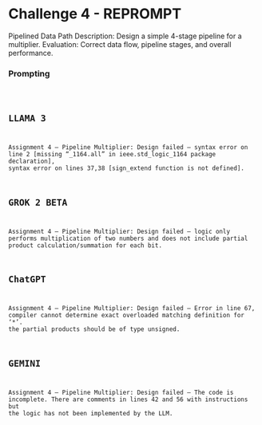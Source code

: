 # Challenge 4 - REPROMPT

Pipelined Data Path
Description: Design a simple 4-stage pipeline for a multiplier.
Evaluation: Correct data flow, pipeline stages, and overall performance.

### Prompting
<Error>

<code>

## LLAMA 3
Assignment 4 – Pipeline Multiplier: Design failed – syntax error on line 2 [missing “_1164.all” in ieee.std_logic_1164 package declaration], syntax error on lines 37,38 [sign_extend function is not defined].
 

## GROK 2 BETA
Assignment 4 – Pipeline Multiplier: Design failed – logic only performs multiplication of two numbers and does not include partial product calculation/summation for each bit.

## ChatGPT
Assignment 4 – Pipeline Multiplier: Design failed – Error in line 67, compiler cannot determine exact overloaded matching definition for ‘*’. the partial products should be of type unsigned.
 
## GEMINI
Assignment 4 – Pipeline Multiplier: Design failed – The code is incomplete. There are comments in lines 42 and 56 with instructions but the logic has not been implemented by the LLM.
